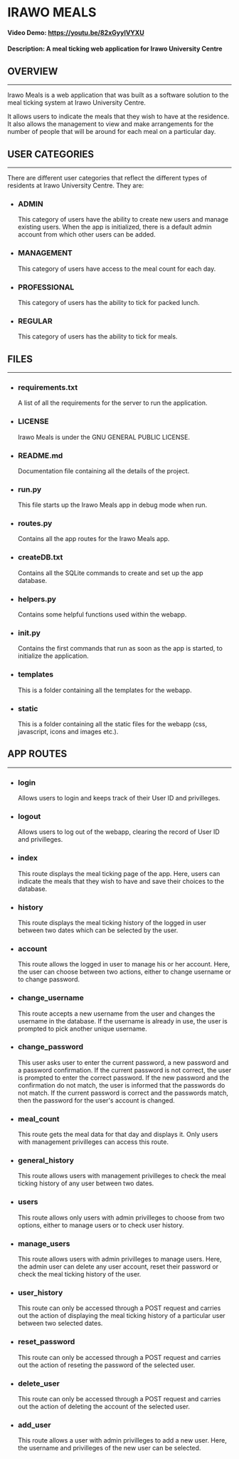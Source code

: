 # **IRAWO MEALS**
#### Video Demo:  https://youtu.be/82xGyyIVYXU
#### Description: A meal ticking web application for Irawo University Centre


## **OVERVIEW**
-------------

Irawo Meals is a web application that was built as a software solution to the
meal ticking system at Irawo University Centre.

It allows users to indicate the meals that they wish to have at the residence.
It also allows the management to view and make arrangements for the number
of people that will be around for each meal on a particular day.


## **USER CATEGORIES**
-----------------------

There are different user categories that reflect the different types of residents
at Irawo University Centre. They are:

* ### **ADMIN**

    This category of users have the ability to create new users and manage existing
    users. When the app is initialized, there is a default admin account from which
    other users can be added.

* ### **MANAGEMENT**

    This category of users have access to the meal count for each day.

* ### **PROFESSIONAL**

    This category of users has the ability to tick for packed lunch.

* ### **REGULAR**

    This category of users has the ability to tick for meals.


## **FILES**
--------------

* ### **requirements.txt**

    A list of all the requirements for the server to run the application.

* ### **LICENSE**

    Irawo Meals is under the GNU GENERAL PUBLIC LICENSE.

* ### **README.md**

    Documentation file containing all the details of the project.

* ### **run.py**

    This file starts up the Irawo Meals app in debug mode when run.

* ### **routes.py**

    Contains all the app routes for the Irawo Meals app.

* ### **createDB.txt**

    Contains all the SQLite commands to create and set up the app
    database.

* ### **helpers.py**

    Contains some helpful functions used within the webapp.

* ### **__init__.py**

    Contains the first commands that run as soon as the app is started, 
    to initialize the application.

* ### **templates**

    This is a folder containing all the templates for the webapp.

* ### **static**

    This is a folder containing all the static files for the webapp (css, 
    javascript, icons and images etc.).


## **APP ROUTES**
---------------------

* ### **login**

    Allows users to login and keeps track of their User ID and privilleges.

* ### **logout**

    Allows users to log out of the webapp, clearing the record of User ID
    and privilleges.


* ### **index**

    This route displays the meal ticking page of the app. Here, users can
    indicate the meals that they wish to have and save their choices to the
    database.

* ### **history**
    
    This route displays the meal ticking history of the logged in user between
    two dates which can be selected by the user.

* ### **account**

    This route allows the logged in user to manage his or her account. Here, the
    user can choose between two actions, either to change username or to change 
    password.

* ### **change_username**

    This route accepts a new username from the user and changes the username in
    the database. If the username is already in use, the user is prompted to pick
    another unique username.

* ### **change_password**

    This user asks user to enter the current password, a new password and a password
    confirmation. If the current password is not correct, the user is prompted to 
    enter the correct password. If the new password and the confirmation do not 
    match, the user is informed that the passwords do not match. If the current 
    password is correct and the passwords match, then the password for the user's 
    account is changed.

* ### **meal_count**

    This route gets the meal data for that day and displays it. Only users with 
    management privilleges can access this route.

* ### **general_history**

    This route allows users with management privilleges to check the meal ticking
    history of any user between two dates.

* ### **users**

    This route allows only users with admin privilleges to choose from two options, 
    either to manage users or to check user history.

* ### **manage_users**

    This route allows users with admin privilleges to manage users. Here, the admin
    user can delete any user account, reset their password or check the meal ticking
    history of the user.

* ### **user_history**

    This route can only be accessed through a POST request and carries out the action
    of displaying the meal ticking history of a particular user between two selected 
    dates.

* ### **reset_password**

    This route can only be accessed through a POST request and carries out the action
    of reseting the password of the selected user.

* ### **delete_user**

    This route can only be accessed through a POST request and carries out the action
    of deleting the account of the selected user.

* ### **add_user**

    This route allows a user with admin privilleges to add a new user. Here, the
    username and privilleges of the new user can be selected.